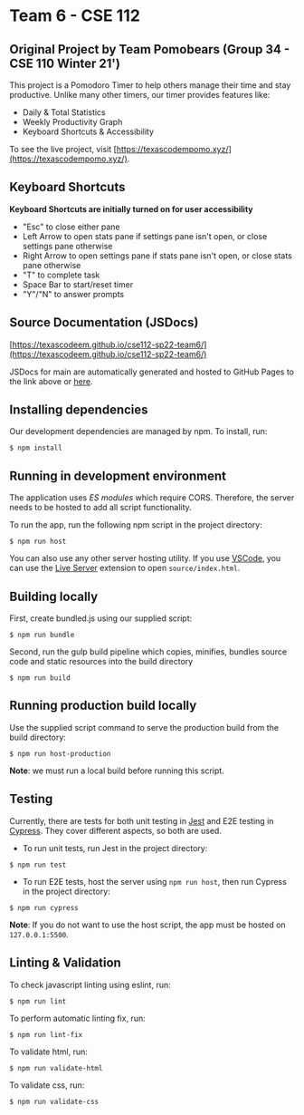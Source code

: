 # Team 6 - CSE 112
## Original Project by Team Pomobears (Group 34 - CSE 110 Winter 21')

This project is a Pomodoro Timer to help others manage their time and
stay productive. Unlike many other timers, our timer provides features like:
- Daily & Total Statistics
- Weekly Productivity Graph
- Keyboard Shortcuts & Accessibility

To see the live project, visit [https://texascodempomo.xyz/](https://texascodempomo.xyz/).

## Keyboard Shortcuts 
**Keyboard Shortcuts are initially turned on for user accessibility** 
- "Esc" to close either pane 
- Left Arrow to open stats pane if settings pane isn't open, or close settings pane otherwise
- Right Arrow to open settings pane if stats pane isn't open, or close stats pane otherwise 
- "T" to complete task 
- Space Bar to start/reset timer
- "Y"/"N" to answer prompts 

## Source Documentation (JSDocs)

[https://texascodeem.github.io/cse112-sp22-team6/](https://texascodeem.github.io/cse112-sp22-team6/)

JSDocs for main are automatically generated and hosted to GitHub Pages to
the link above or [here](https://texascodeem.github.io/cse112-sp22-team6/).

## Installing dependencies
Our development dependencies are managed by npm. To install, run:
```
$ npm install
```

## Running in development environment
The application uses *ES modules* which require CORS. Therefore, the server
needs to be hosted to add all script functionality.

To run the app, run the following npm script in the project directory:
```
$ npm run host
```

You can also use any other server hosting utility. If you use [VSCode](https://code.visualstudio.com/),
you can use the [Live Server](https://marketplace.visualstudio.com/items?itemName=ritwickdey.LiveServer)
extension to open `source/index.html`.

## Building locally
First, create bundled.js using our supplied script:
```
$ npm run bundle
```
Second, run the gulp build pipeline which copies, minifies, bundles source code and static resources into the build directory
```
$ npm run build
```

## Running production build locally
Use the supplied script command to serve the production build from the build directory:
```
$ npm run host-production
```
**Note**: we must run a local build before running this script. 

## Testing
Currently, there are tests for both unit testing in [Jest](https://jestjs.io/)
and E2E testing in [Cypress](https://www.cypress.io/). They cover different
aspects, so both are used.

- To run unit tests, run Jest in the project directory:
```
$ npm run test
```

- To run E2E tests, host the server using `npm run host`, then run Cypress in the
project directory:
```
$ npm run cypress
```

**Note**: If you do not want to use the host script, the app must be hosted on
`127.0.0.1:5500`.

## Linting & Validation
To check javascript linting using eslint, run:
```
$ npm run lint
```
To perform automatic linting fix, run:
```
$ npm run lint-fix
```
To validate html, run:
```
$ npm run validate-html
```
To validate css, run:
```
$ npm run validate-css
```